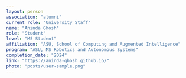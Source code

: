 ```yaml
---
layout: person
association: "alumni"
current_role: "University Staff"
name: "Aninda Ghosh"
role: "Student"
level: "MS Student"
affiliation: "ASU, School of Computing and Augmented Intelligence"
program: "ASU, MS Robotics and Autonomous Systems"
completion_date: "2024"
link: "https://aninda-ghosh.github.io/"
photo: "posts/user-sample.png"
---
```

